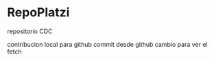 # RepoPlatzi
repositorio CDC

contribucion local para github
commit desde github
cambio para ver el fetch
